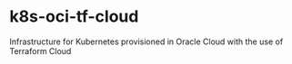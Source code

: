 # k8s-oci-tf-cloud
Infrastructure for Kubernetes provisioned in Oracle Cloud with the use of Terraform Cloud
